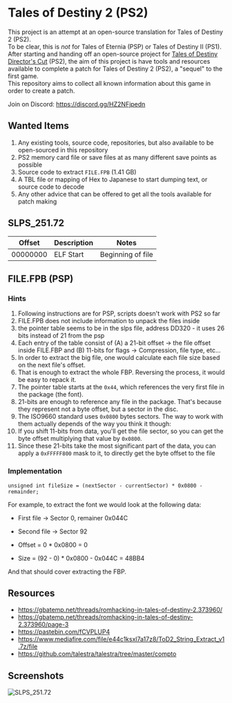 # Tales of Destiny 2 (PS2)
This project is an attempt at an open-source translation for Tales of Destiny 2 (PS2).  
To be clear, this is *not* for Tales of Eternia (PSP) or Tales of Destiny II (PS1).  
After starting and handing off an open-source project for [Tales of Destiny Director's Cut](https://github.com/furiousg4m3r/Tales-of-Destiny-DC "Tales of Destiny DC") (PS2), the aim of this project is have tools and resources available to complete a patch for Tales of Destiny 2 (PS2), a "sequel" to the first game.  
This repository aims to collect all known information about this game in order to create a patch.  

Join on Discord: https://discord.gg/HZ2NFjpedn

## Wanted Items

1. Any existing tools, source code, repositories, but also available to be open-sourced in this repository
2. PS2 memory card file or save files at as many different save points as possible
3. Source code to extract `FILE.FPB` (1.41 GB)
4. A TBL file or mapping of Hex to Japanese to start dumping text, or source code to decode
5. Any other advice that can be offered to get all the tools available for patch making

## SLPS_251.72

Offset   | Description | Notes
---------|-------------|----------------------
00000000 | ELF Start   | Beginning of file

## FILE.FPB (PSP)

### Hints
1. Following instructions are for PSP, scripts doesn't work with PS2 so far
2. FILE.FPB does not include information to unpack the files inside
3. the pointer table seems to be in the slps file, address DD320 - it uses 26 bits instead of 21 from the psp
4. Each entry of the table consist of (A) a 21-bit offset -> the file offset inside FILE.FBP and (B) 11-bits for flags -> Compression, file type, etc...
5. In order to extract the big file, one would calculate each file size based on the next file's offset. 
6. That is enough to extract the whole FBP. Reversing the process, it would be easy to repack it.
7. The pointer table starts at the `0x44`, which references the very first file in the package (the font).
8. 21-bits are enough to reference any file in the package. That's because they represent not a byte offset, but a sector in the disc. 
9. The ISO9660 standard uses `0x0800` bytes sectors. The way to work with them actually depends of the way you think it though:
10. If you shift 11-bits from data, you'll get the file sector, so you can get the byte offset multiplying that value by `0x0800`.
11. Since these 21-bits take the most significant part of the data, you can apply a `0xFFFFF800` mask to it, to directly get the byte offset to the file

### Implementation
```
unsigned int fileSize = (nextSector - currentSector) * 0x0800 - remainder;
```
For example, to extract the font we would look at the following data:

- First file -> Sector 0, remainer 0x044C
- Second file -> Sector 92

- Offset = 0 * 0x0800 = 0
- Size = (92 - 0) * 0x0800 - 0x044C = 48BB4

And that should cover extracting the FBP.

## Resources

- https://gbatemp.net/threads/romhacking-in-tales-of-destiny-2.373960/
- https://gbatemp.net/threads/romhacking-in-tales-of-destiny-2.373960/page-3
- https://pastebin.com/fCVPLUP4
- https://www.mediafire.com/file/e44c1ksxl7a17z8/ToD2_String_Extract_v1.7z/file
- https://github.com/talestra/talestra/tree/master/compto

## Screenshots

![SLPS_251.72](https://raw.githubusercontent.com/pnvnd/Tales-of-Destiny-2/main/tod2_slps_base.png)
